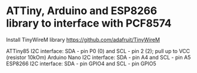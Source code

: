 # ATTiny, Arduino and ESP8266 library to interface with PCF8574
Install TinyWireM library https://github.com/adafruit/TinyWireM

ATTiny85 I2C interface: SDA - pin P0 (0) and SCL - pin 2 (2); pull up to VCC (resistor 10kOm)
Arduino Nano I2C interface: SDA - pin A4 and SCL - pin A5
ESP8266 I2C interface: SDA - pin GPIO4 and SCL - pin GPIO5